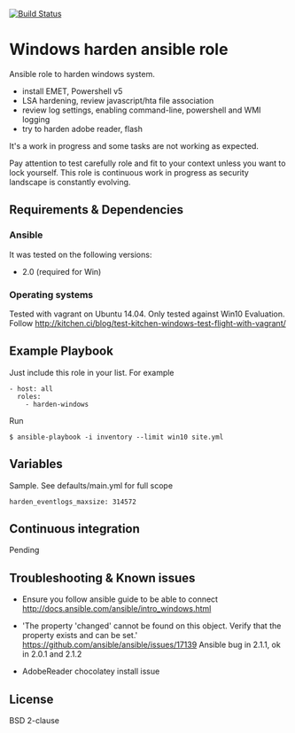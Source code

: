 [![Build Status](https://travis-ci.org/juju4/ansible-harden-windows.svg?branch=master)](https://travis-ci.org/juju4/ansible-harden-windows)
# Windows harden ansible role

Ansible role to harden windows system.

* install EMET, Powershell v5
* LSA hardening, review javascript/hta file association
* review log settings, enabling command-line, powershell and WMI logging
* try to harden adobe reader, flash

It's a work in progress and some tasks are not working as expected.

Pay attention to test carefully role and fit to your context unless you want to lock yourself.
This role is continuous work in progress as security landscape is constantly evolving.

## Requirements & Dependencies

### Ansible
It was tested on the following versions:
 * 2.0 (required for Win)

### Operating systems

Tested with vagrant on Ubuntu 14.04.
Only tested against Win10 Evaluation.
Follow
http://kitchen.ci/blog/test-kitchen-windows-test-flight-with-vagrant/

## Example Playbook

Just include this role in your list.
For example

```
- host: all
  roles:
    - harden-windows
```

Run
```
$ ansible-playbook -i inventory --limit win10 site.yml
```

## Variables

Sample. See defaults/main.yml for full scope

```
harden_eventlogs_maxsize: 314572
```

## Continuous integration

Pending

## Troubleshooting & Known issues

* Ensure you follow ansible guide to be able to connect
http://docs.ansible.com/ansible/intro_windows.html

* 'The property 'changed' cannot be found on this object. Verify that the property exists and can be set.'
https://github.com/ansible/ansible/issues/17139
Ansible bug in 2.1.1, ok in 2.0.1 and 2.1.2

* AdobeReader chocolatey install issue



## License

BSD 2-clause

